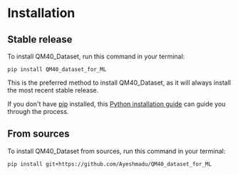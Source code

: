 # Installation

## Stable release

To install QM40_Dataset, run this command in your terminal:

```
pip install QM40_dataset_for_ML
```

This is the preferred method to install QM40_Dataset, as it will always install the most recent stable release.

If you don't have [pip](https://pip.pypa.io) installed, this [Python installation guide](http://docs.python-guide.org/en/latest/starting/installation/) can guide you through the process.

## From sources

To install QM40_Dataset from sources, run this command in your terminal:

```
pip install git+https://github.com/Ayeshmadu/QM40_dataset_for_ML
```
